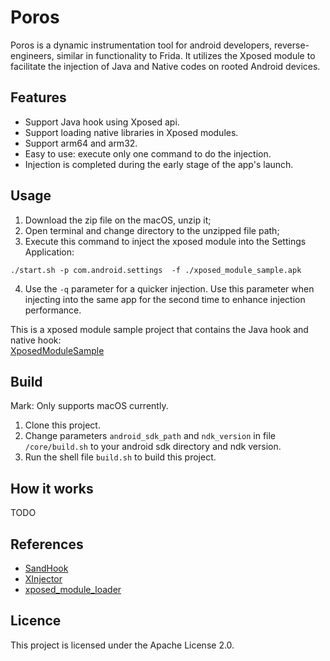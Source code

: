# Poros

Poros is a dynamic instrumentation tool for android developers, reverse-engineers, similar in functionality to Frida.
It utilizes the Xposed module to facilitate the injection of Java and Native codes on rooted Android devices.


## Features
- Support Java hook using Xposed api.
- Support loading native libraries in Xposed modules.
- Support arm64 and arm32.
- Easy to use: execute only one command to do the injection.
- Injection is completed during the early stage of the app's launch.

## Usage
1. Download the zip file on the macOS, unzip it;
2. Open terminal and change directory to the unzipped file path;
3. Execute this command to inject the xposed module into the Settings Application:
```
./start.sh -p com.android.settings  -f ./xposed_module_sample.apk
```
4. Use the `-q` parameter for a quicker injection. Use this parameter when injecting into the same app for the second time to enhance injection performance.

  
This is a xposed module sample project that contains the Java hook and native hook:  
[XposedModuleSample](https://github.com/WindySha/XposedModuleSample)

## Build
Mark: Only supports macOS currently.
1. Clone this project.
2. Change parameters `android_sdk_path` and `ndk_version` in file `/core/build.sh` to your android sdk directory and ndk version.
3. Run the shell file `build.sh` to build this project.

## How it works
TODO

## References 
- [SandHook](https://github.com/asLody/SandHook)
- [XInjector](https://github.com/WindySha/XInjector)
- [xposed_module_loader](https://github.com/WindySha/xposed_module_loader)

## Licence
This project is licensed under the Apache License 2.0.